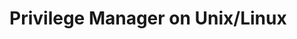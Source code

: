 [title]: # (Unix/Linux)
[tags]: # (functional concepts)
[priority]: # (26)
# Privilege Manager on Unix/Linux